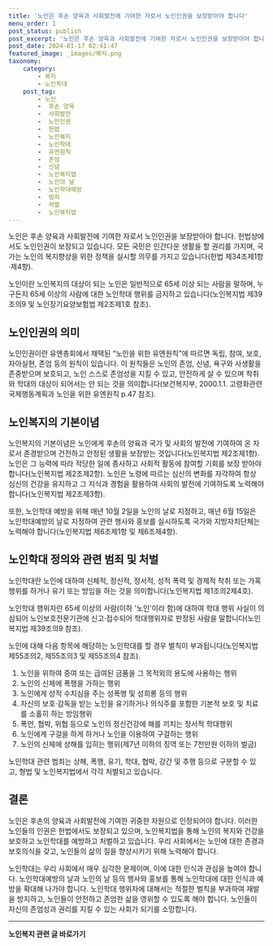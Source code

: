 ```yaml
---
title: '노인은 후손 양육과 사회발전에 기여한 자로서 노인인권을 보장받아야 합니다'
menu_order: 1
post_status: publish
post_excerpt: '노인은 후손 양육과 사회발전에 기여한 자로서 노인인권을 보장받아야 합니다. 헌법상에서도 노인인권이 보장되고 있습니다. 모든 국민은 인간다운 생활을 할 권리를 가지며, 국가는 노인의 복지향상을 위한 정책을 실시할 의무를 가지고 있습니다 헌법 제34조제1항 제4항 .'
post_date: 2024-01-17 02:41:47
featured_image: _images/복지.png
taxonomy:
    category:
        - 복지
        - 노인학대
    post_tag:
        - 노인
        -  후손 양육
        -  사회발전
        -  노인인권
        -  헌법
        -  노인복지
        -  노인학대
        -  유엔원칙
        -  존엄
        -  신념
        -  노인복지법
        -  노인의 날
        -  노인학대예방
        -  범죄
        -  처벌
        -  노인복지법
---
```



노인은 후손 양육과 사회발전에 기여한 자로서 노인인권을 보장받아야 합니다. 헌법상에서도 노인인권이 보장되고 있습니다. 모든 국민은 인간다운 생활을 할 권리를 가지며, 국가는 노인의 복지향상을 위한 정책을 실시할 의무를 가지고 있습니다(헌법 제34조제1항·제4항). 

노인이란 노인복지의 대상이 되는 노인은 일반적으로 65세 이상 되는 사람을 말하며, 누구든지 65세 이상의 사람에 대한 노인학대 행위를 금지하고 있습니다(노인복지법 제39조의9 및 노인장기요양보험법 제2조제1호 참조).

## 노인인권의 의미

노인인권이란 유엔총회에서 채택된 “노인을 위한 유엔원칙”에 따르면 독립, 참여, 보호, 자아실현, 존엄 등의 원칙이 있습니다. 이 원칙들은 노인의 존엄, 신념, 욕구와 사생활을 존중받으며 보호되고, 노인 스스로 존엄성을 지킬 수 있고, 안전하게 살 수 있으며 착취와 학대의 대상이 되어서는 안 되는 것을 의미합니다(보건복지부, 2000.1.1. 고령화관련 국제행동계획과 노인을 위한 유엔원칙 p.47 참조).

## 노인복지의 기본이념

노인복지의 기본이념은 노인에게 후손의 양육과 국가 및 사회의 발전에 기여하여 온 자로서 존경받으며 건전하고 안정된 생활을 보장받는 것입니다(노인복지법 제2조제1항). 노인은 그 능력에 따라 적당한 일에 종사하고 사회적 활동에 참여할 기회를 보장 받아야 합니다(노인복지법 제2조제2항). 노인은 노령에 따르는 심신의 변화를 자각하여 항상 심신의 건강을 유지하고 그 지식과 경험을 활용하여 사회의 발전에 기여하도록 노력해야 합니다(노인복지법 제2조제3항). 

또한, 노인학대 예방을 위해 매년 10월 2일을 노인의 날로 지정하고, 매년 6월 15일은 노인학대예방의 날로 지정하여 관련 행사와 홍보를 실시하도록 국가와 지방자치단체는 노력해야 합니다(노인복지법 제6조제1항 및 제6조제4항).

## 노인학대 정의와 관련 범죄 및 처벌

노인학대란 노인에 대하여 신체적, 정신적, 정서적, 성적 폭력 및 경제적 착취 또는 가혹행위를 하거나 유기 또는 방임을 하는 것을 의미합니다(노인복지법 제1조의2제4호).

노인학대 행위자란 65세 이상의 사람(이하 '노인'이라 함)에 대하여 학대 행위 사실이 의심되어 노인보호전문기관에 신고·접수되어 학대행위자로 판정된 사람을 말합니다(노인복지법 제39조의9 참조).

노인에 대해 다음 항목에 해당하는 노인학대를 할 경우 벌칙이 부과됩니다(노인복지법 제55조의2, 제55조의3 및 제55조의4 참조).

1. 노인을 위하여 증여 또는 급여된 금품을 그 목적외의 용도에 사용하는 행위
2. 노인의 신체에 폭행을 가하는 행위
3. 노인에게 성적 수치심을 주는 성폭행 및 성희롱 등의 행위
4. 자신의 보호·감독을 받는 노인을 유기하거나 의식주를 포함한 기본적 보호 및 치료를 소홀히 하는 방임행위
5. 폭언, 협박, 위협 등으로 노인의 정신건강에 해를 끼치는 정서적 학대행위
6. 노인에게 구걸을 하게 하거나 노인을 이용하여 구걸하는 행위
7. 노인의 신체에 상해를 입히는 행위(제7년 이하의 징역 또는 7천만원 이하의 벌금)

노인학대 관련 범죄는 상해, 폭행, 유기, 학대, 협박, 강간 및 추행 등으로 구분할 수 있고, 형법 및 노인복지법에서 각각 처벌되고 있습니다.

## 결론

노인은 후손의 양육과 사회발전에 기여한 귀중한 자원으로 인정되어야 합니다. 이러한 노인들의 인권은 헌법에서도 보장되고 있으며, 노인복지법을 통해 노인의 복지와 건강을 보호하고 노인학대를 예방하고 처벌하고 있습니다. 우리 사회에서는 노인에 대한 존경과 보호의식을 갖고, 노인들의 삶의 질을 향상시키기 위해 노력해야 합니다.

노인학대는 우리 사회에서 매우 심각한 문제이며, 이에 대한 인식과 관심을 높여야 합니다. 노인학대예방의 날과 노인의 날 등의 행사와 홍보를 통해 노인학대에 대한 인식과 예방을 확대해 나가야 합니다. 노인학대 행위자에 대해서는 적절한 벌칙을 부과하여 재발을 방지하고, 노인들이 안전하고 존엄한 삶을 영위할 수 있도록 해야 합니다. 노인들이 자신의 존엄성과 권리를 지킬 수 있는 사회가 되기를 소망합니다.
<!-- wp:separator -->
<hr class="wp-block-separator has-alpha-channel-opacity"/>
<!-- /wp:separator -->

<!-- wp:group {"backgroundColor":"base","layout":{"type":"constrained"}} -->
<div class="wp-block-group has-base-background-color has-background"><!-- wp:paragraph {"align":"center","fontSize":"medium"} -->
<p class="has-text-align-center has-large-font-size"><strong>노인복지 관련 글 바로가기</strong></p>
<!-- /wp:paragraph -->


<!-- wp:latest-posts
{"categories":[{"id":15998,"count":19,"description":"","link":"https://uknowlaw.com/category/%eb%85%b8%ec%9d%b8%eb%b3%b5%ec%a7%80/","name":"노인복지","slug":"노인복지","taxonomy":"category","parent":0,"meta":[],"_links":{"self":[{"href":"https://uknowlaw.com/wp-json/wp/v2/categories/15998"}],"collection":[{"href":"https://uknowlaw.com/wp-json/wp/v2/categories"}],"about":[{"href":"https://uknowlaw.com/wp-json/wp/v2/taxonomies/category"}],"wp:post_type":[{"href":"https://uknowlaw.com/wp-json/wp/v2/posts?categories=15998"}],"curies":[{"name":"wp","href":"https://api.w.org/{rel}","templated":true}]}}],"postsToShow":100,"excerptLength":28,"postLayout":"grid","columns":2,"featuredImageAlign":"left","featuredImageSizeSlug":"large","fontSize":"small"} /--></div>
<!-- /wp:group -->